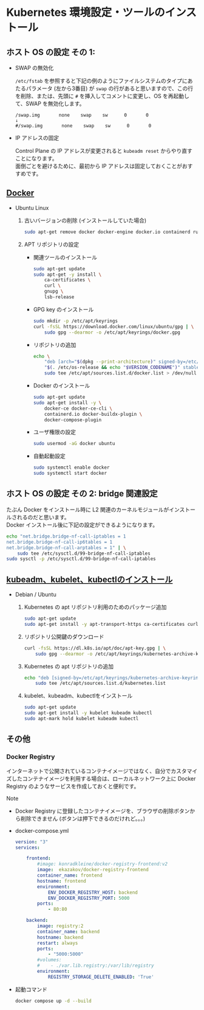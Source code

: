 Kubernetes 環境設定・ツールのインストール
===

## ホスト OS の設定 その 1:

* SWAP の無効化

    `/etc/fstab` を参照すると下記の例のようにファイルシステムのタイプにあたるパラメータ (左から3番目) が `swap` の行があると思いますので、この行を削除、または、先頭に `#` を挿入してコメントに変更し、OS を再起動して、SWAP を無効化します。

    ```text
    /swap.img       none    swap    sw      0       0
    ↓
    #/swap.img       none    swap    sw      0       0
    ```

* IP アドレスの固定

    Control Plane の IP アドレスが変更されると `kubeadm reset` からやり直すことになります。  
    面倒ごとを避けるために、最初から IP アドレスは固定しておくことがおすすめです。


## [Docker](https://docs.docker.com/engine/install/ubuntu/)

* Ubuntu Linux

    1. 古いバージョンの削除 (インストールしていた場合)

        ```bash
        sudo apt-get remove docker docker-engine docker.io containerd runc
        ```

    2. APT リポジトリの設定

        * 関連ツールのインストール

            ```bash
            sudo apt-get update
            sudo apt-get -y install \
                ca-certificates \
                curl \
                gnupg \
                lsb-release
            ```

        * GPG key のインストール

            ```bash
            sudo mkdir -p /etc/apt/keyrings
            curl -fsSL https://download.docker.com/linux/ubuntu/gpg | \
                sudo gpg --dearmor -o /etc/apt/keyrings/docker.gpg
            ```

        * リポジトリの追加

            ```bash
            echo \
                "deb [arch="$(dpkg --print-architecture)" signed-by=/etc/apt/keyrings/docker.gpg] https://download.docker.com/linux/ubuntu \
                "$(. /etc/os-release && echo "$VERSION_CODENAME")" stable" | \
                sudo tee /etc/apt/sources.list.d/docker.list > /dev/null
            ```

        * Docker のインストール

            ```bash
            sudo apt-get update
            sudo apt-get install -y \
                docker-ce docker-ce-cli \
                containerd.io docker-buildx-plugin \
                docker-compose-plugin
            ```

        * ユーザ権限の設定

            ```bash
            sudo usermod -aG docker ubuntu
            ```

        * 自動起動設定

            ```bash
            sudo systemctl enable docker
            sudo systemctl start docker
            ```


## ホスト OS の設定 その 2: bridge 関連設定

たぶん Docker をインストール時に L2 関連のカーネルモジュールがインストールされるのだと思います。  
Docker インストール後に下記の設定ができるようになります。

```bash
echo "net.bridge.bridge-nf-call-iptables = 1
net.bridge.bridge-nf-call-ip6tables = 1
net.bridge.bridge-nf-call-arptables = 1" | \
    sudo tee /etc/sysctl.d/99-bridge-nf-call-iptables
sudo sysctl -p /etc/sysctl.d/99-bridge-nf-call-iptables 
```


## [kubeadm、kubelet、kubectlのインストール](https://kubernetes.io/ja/docs/setup/production-environment/tools/kubeadm/install-kubeadm/#kubeadm-kubelet-kubectl%E3%81%AE%E3%82%A4%E3%83%B3%E3%82%B9%E3%83%88%E3%83%BC%E3%83%AB)

* Debian / Ubuntu

    1. Kubernetes の apt リポジトリ利用のためのパッケージ追加

        ```bash
        sudo apt-get update
        sudo apt-get install -y apt-transport-https ca-certificates curl
        ```

    2. リポジトリ公開鍵のダウンロード

        ```bash
        curl -fsSL https://dl.k8s.io/apt/doc/apt-key.gpg | \
            sudo gpg --dearmor -o /etc/apt/keyrings/kubernetes-archive-keyring.gpg
        ```

    3. Kubernetes の apt リポジトリの追加

        ```bash
        echo "deb [signed-by=/etc/apt/keyrings/kubernetes-archive-keyring.gpg] https://apt.kubernetes.io/ kubernetes-xenial main" | \
            sudo tee /etc/apt/sources.list.d/kubernetes.list
        ```

    4. kubelet、kubeadm、kubectlをインストール

        ```bash
        sudo apt-get update
        sudo apt-get install -y kubelet kubeadm kubectl
        sudo apt-mark hold kubelet kubeadm kubectl
        ```


## その他

### Docker Registry

インターネットで公開されているコンテナイメージではなく、自分でカスタマイズしたコンテナイメージを利用する場合は、ローカルネットワーク上に Docker Registry のようなサービスを作成しておくと便利です。

> [!NOTE]
> * Docker Registry に登録したコンテナイメージを、ブラウザの削除ボタンから削除できません (ボタンは押下できるのだけれど。。。)

* docker-compose.yml

    ```yaml
    version: "3"
    services:

        frontend:
            #image: konradkleine/docker-registry-frontend:v2
            image:  ekazakov/docker-registry-frontend
            container_name: frontend
            hostname: frontend
            environment:
                ENV_DOCKER_REGISTRY_HOST: backend
                ENV_DOCKER_REGISTRY_PORT: 5000
            ports:
                - 80:80

        backend:
            image: registry:2
            container_name: backend
            hostname: backend
            restart: always
            ports:
                - "5000:5000"
            #volumes:
            #    - ./var.lib.registry:/var/lib/registry
            environment:
                REGISTRY_STORAGE_DELETE_ENABLED: 'True'
    ```

* 起動コマンド

    ```bash
    docker compose up -d --build
    ```
